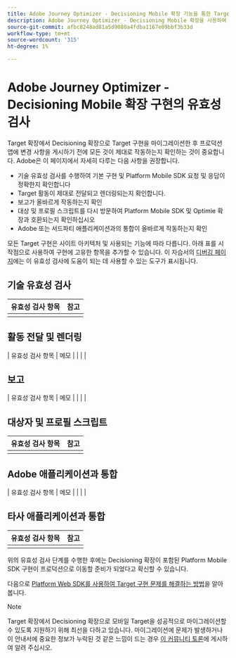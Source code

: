 ```yaml
---
title: Adobe Journey Optimizer - Decisioning Mobile 확장 기능을 통한 Target 구현 확인
description: Adobe Journey Optimizer - Decisioning Mobile 확장을 사용하여 활동을 확인하고 Adobe Target 구현을 디버깅하는 방법을 알아봅니다.
source-git-commit: afbc8248ad81a5d9080a4fdba1167e09bbf3b33d
workflow-type: tm+mt
source-wordcount: '315'
ht-degree: 1%

---
```


# Adobe Journey Optimizer - Decisioning Mobile 확장 구현의 유효성 검사

Target 확장에서 Decisioning 확장으로 Target 구현을 마이그레이션한 후 프로덕션 앱에 변경 사항을 게시하기 전에 모든 것이 제대로 작동하는지 확인하는 것이 중요합니다. Adobe은 이 페이지에서 자세히 다루는 다음 사항을 권장합니다.

* 기술 유효성 검사를 수행하여 기본 구현 및 Platform Mobile SDK 요청 및 응답이 정확한지 확인합니다
* Target 활동이 제대로 전달되고 렌더링되는지 확인합니다.
* 보고가 올바르게 작동하는지 확인
* 대상 및 프로필 스크립트를 다시 방문하여 Platform Mobile SDK 및 Optimie 확장과 호환되는지 확인하십시오
* Adobe 또는 서드파티 애플리케이션과의 통합이 올바르게 작동하는지 확인

모든 Target 구현은 사이트 아키텍처 및 사용되는 기능에 따라 다릅니다. 아래 표를 시작점으로 사용하여 구현에 고유한 항목을 추가할 수 있습니다. 이 자습서의 [디버깅 페이지](debugging.md)에는 이 유효성 검사에 도움이 되는 데 사용할 수 있는 도구가 표시됩니다.

## 기술 유효성 검사

| 유효성 검사 항목 | 참고 |
|---|---|
| | |


## 활동 전달 및 렌더링

| 유효성 검사 항목 | 메모 |
| | |

## 보고

| 유효성 검사 항목 | 메모 |
| | |

## 대상자 및 프로필 스크립트

| 유효성 검사 항목 | 참고 |
|---|---|
| | |

## Adobe 애플리케이션과 통합

| 유효성 검사 항목 | 메모 |
| | |

## 타사 애플리케이션과 통합

| 유효성 검사 항목 | 참고 |
|---|---|
| | |

위의 유효성 검사 단계를 수행한 후에는 Decisioning 확장이 포함된 Platform Mobile SDK 구현이 프로덕션으로 이동할 준비가 되었다고 확신할 수 있습니다.

다음으로 [Platform Web SDK를 사용하여 Target 구현 문제를 해결하는 방법](debugging.md)을 알아봅니다.

>[!NOTE]
>
>Target 확장에서 Decisioning 확장으로 모바일 Target을 성공적으로 마이그레이션할 수 있도록 지원하기 위해 최선을 다하고 있습니다. 마이그레이션에 문제가 발생하거나 이 안내서에 중요한 정보가 누락된 것 같은 느낌이 드는 경우 [이 커뮤니티 토론](https://experienceleaguecommunities.adobe.com/t5/adobe-experience-platform-data/tutorial-discussion-migrate-target-from-at-js-to-web-sdk/m-p/575587#M463)에 게시하여 알려 주십시오.

